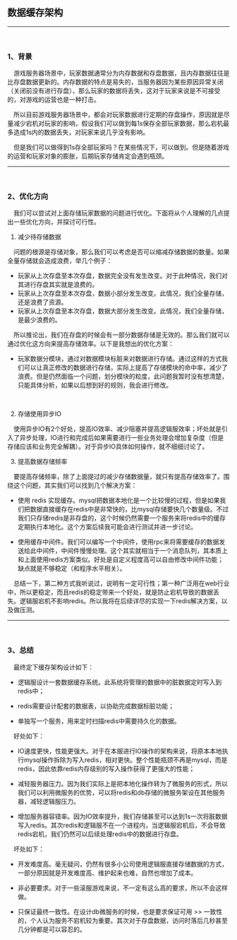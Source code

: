 ## 数据缓存架构 
---
<br>

### 1、背景
&emsp;游戏服务器场景中，玩家数据通常分为内存数据和存盘数据，且内存数据往往是比存盘数据更新的。内存数据的特点是易失的，当服务器因为某些原因异常关闭（关闭前没有进行存盘），那么玩家的数据将丢失，这对于玩家来说是不可接受的，对游戏的运营也是一种打击。<br>

&emsp;所以目前游戏服务器场景中，都会对玩家数据进行定期的存盘操作，原因就是尽量减少宕机对玩家的影响，假设我们可以做到每1s保存全部玩家数据，那么宕机最多造成1s内的数据丢失，对玩家来说几乎没有影响。<br>

&emsp;但是我们可以做得到1s存全部玩家吗？在某些情况下，可以做到。但是随着游戏的运营和玩家对象的膨胀，后期玩家存储肯定会遇到瓶颈。<br>

---
<br>

### 2、优化方向

&emsp;我们可以尝试对上面存储玩家数据的问题进行优化。下面将从个人理解的几点提出一些优化方向，并探讨可行性。<br>

1. 减少待存储数据<br>

&emsp;问题的根源是存储对象，那么我们可以考虑是否可以缩减存储数据的数量。如果全量存储就会造成浪费，举几个例子：<br>

* 玩家从上次存盘至本次存盘，数据完全没有发生改变。对于此种情况，我们对其进行存盘其实就是浪费的。
* 玩家从上次存盘至本次存盘，数据小部分发生改变。此情况，我们全量存储，还是浪费了资源。
* 玩家从上次存盘至本次存盘，数据大部分发生改变。此情况，我们全量存储，是最少浪费的。

&emsp;所以推论出，我们在存盘的时候会有一部分数据存储是无效的。那么我们就可以通过优化这方向来提高存储效率。以下是我想出的优化方案：

* 玩家数据分模块，通过对数据模块标脏来对数据进行存储。通过这样的方式我们可以让真正修改的数据进行存储，实际上提高了存储模块的命中率，减少了浪费。但是仍然面临一个问题，划分模块的粒度，此问题我暂时没有想清楚，只能具体分析，如果以后想到好的规则，我会进行修改。
<br>

2. 存储使用异步IO<br>

&emsp;使用异步IO有2个好处，提高IO效率、减少阻塞并提高逻辑服效率；坏处就是引入了异步处理，IO进行和完成后如果需要进行一些业务处理会增加复杂度（但是存储应该和业务完全解耦）。对于异步IO具体如何操作，就不细细讨论了。

3. 提高数据存储频率<br>

&emsp;要提高存储频率，除了上面提过的减少存储数据量，就只有提高存储效率了。围绕这个问题，其实我们可以找到几个解决方案：<br>

* 使用 redis 实现缓存。mysql把数据本地化是一个比较慢的过程，但是如果我们把数据直接缓存在redis中是非常快的，比mysql存储要快几个数量级。不过我们只存储redis是非存盘的，这个时候仍然需要一个服务来将redis中的缓存定期执行本地化。这个方案后续我可能会进行测试并进一步讨论。

* 使用缓存中间件。我们可以编写一个中间件，使用rpc来将需要缓存的数据发送给此中间件，中间件慢慢处理。这个其实就相当于一个消息队列，其本质上和上面使用redis方案类似。好处是自定义程度高可以自由修改中间件功能；缺点就是不够稳定（和程序水平相关）。

&emsp;总结一下，第二种方式我听说过，说明有一定可行性；第一种广泛用在web行业中，所以更稳定，而且redis的稳定带来一个好处，就是防止宕机导致的数据丢失。逻辑服宕机不影响redis。所以我将在后续详尽的实现一下redis解决方案，以及做压测。<br>

---
<br>

### 3、总结

&emsp;最终定下缓存架构设计如下：<br>

* 逻辑服设计一套数据缓存系统。此系统将管理的数据中的脏数据定时写入到redis中；

* redis需要设计配套的数据表，以协助完成数据标脏功能；

* 单独写一个服务，用来定时扫描redis中需要持久化的数据。

&emsp;好处如下：<br>

* IO速度更快，性能更强大。对于在本服进行IO操作的架构来说，将原本本地执行mysql操作拆除为写入redis，相对更快。整个性能瓶颈不再是mysql，而是redis，因此依靠redis内存级别的写入操作获得了更强大的性能；

* 减轻服务器压力。因为我们实际上是把本地化操作转为了微服务的形式，所以我们可以利用微服务的优势，可以将redis和db存储的微服务架设在其他服务器，减轻逻辑服压力。

* 增加服务器容错率。因为IO效率提升，我们存储甚至可以达到1s一次将脏数据写入redis。其次redis和逻辑服不在一个进程内，当逻辑服宕机后，不会导致redis宕机，我们仍然可以后续处理redis中的数据进行存盘。

&emsp;坏处如下：<br>

* 开发难度高。毫无疑问，仍然有很多小公司使用逻辑服直接存储数据的方式，一部分原因就是开发难度高、维护起来也难，自然也增加了成本。

* 非必要要求。对于一些滚服游戏来说，不一定有这么高的要求，所以不会这样做。

* 只保证最终一致性。在设计db微服务的时候，也是要求保证可用 >> 一致性的，个人认为服务不宕机较为重要。其次对于存盘数据，访问时落后几秒甚至几分钟都是可以容忍的。